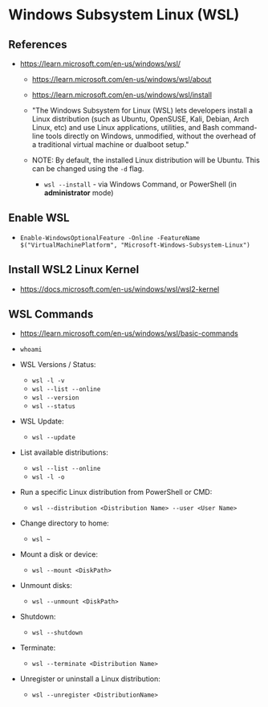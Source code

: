 
# Windows Subsystem Linux (WSL)

## References

- https://learn.microsoft.com/en-us/windows/wsl/
  + https://learn.microsoft.com/en-us/windows/wsl/about

  + https://learn.microsoft.com/en-us/windows/wsl/install
  + "The Windows Subsystem for Linux (WSL) lets developers install a Linux distribution (such as Ubuntu, OpenSUSE, Kali, Debian, Arch Linux, etc) and use Linux applications, utilities, and Bash command-line tools directly on Windows, unmodified, without the overhead of a traditional virtual machine or dualboot setup."
  + NOTE: By default, the installed Linux distribution will be Ubuntu. This can be changed using the ```-d``` flag.
    * ```wsl --install``` - via Windows Command, or PowerShell (in __administrator__ mode)


## Enable WSL
- ```Enable-WindowsOptionalFeature -Online -FeatureName $("VirtualMachinePlatform", "Microsoft-Windows-Subsystem-Linux")```


## Install WSL2 Linux Kernel
- https://docs.microsoft.com/en-us/windows/wsl/wsl2-kernel



## WSL Commands

- https://learn.microsoft.com/en-us/windows/wsl/basic-commands

- ```whoami```

- WSL Versions / Status:
  + ```wsl -l -v```
  + ```wsl --list --online```
  + ```wsl --version```
  + ```wsl --status```


- WSL Update:  
  + ```wsl --update```


- List available distributions:
  + ```wsl --list --online```
  + ```wsl -l -o```


- Run a specific Linux distribution from PowerShell or CMD:
  + ```wsl --distribution <Distribution Name> --user <User Name>```


- Change directory to home:
  + ```wsl ~```


- Mount a disk or device:
  + ```wsl --mount <DiskPath>```


- Unmount disks:
  + ```wsl --unmount <DiskPath>```

- Shutdown:
  + ```wsl --shutdown```


- Terminate:
  + ```wsl --terminate <Distribution Name>```


- Unregister or uninstall a Linux distribution: 
  + ```wsl --unregister <DistributionName>```
